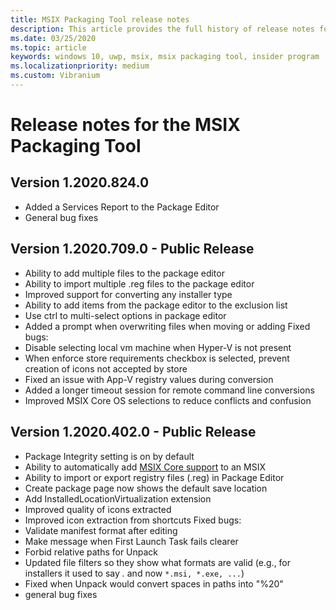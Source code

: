 ```yaml
---
title: MSIX Packaging Tool release notes
description: This article provides the full history of release notes for different versions of the MSIX Packaging Tool.
ms.date: 03/25/2020
ms.topic: article
keywords: windows 10, uwp, msix, msix packaging tool, insider program
ms.localizationpriority: medium
ms.custom: Vibranium
---
```


# Release notes for the MSIX Packaging Tool

## Version 1.2020.824.0
- Added a Services Report to the Package Editor
- General bug fixes

## Version 1.2020.709.0 - Public Release
- Ability to add multiple files to the package editor
- Ability to import multiple .reg files to the package editor
- Improved support for converting any installer type
- Ability to add items from the package editor to the exclusion list
- Use ctrl to multi-select options in package editor
- Added a prompt when overwriting files when moving or adding
Fixed bugs:
- Disable selecting local vm machine when Hyper-V is not present
- When enforce store requirements checkbox is selected, prevent creation of icons not accepted by store
- Fixed an issue with App-V registry values during conversion
- Added a longer timeout session for remote command line conversions
- Improved MSIX Core OS selections to reduce conflicts and confusion

## Version 1.2020.402.0 - Public Release
- Package Integrity setting is on by default
- Ability to automatically add [MSIX Core support](../../msix-core/msixcore.md) to an MSIX
- Ability to import or export registry files (.reg) in Package Editor
- Create package page now shows the default save location
- Add InstalledLocationVirtualization extension
- Improved quality of icons extracted
- Improved icon extraction from shortcuts
Fixed bugs:
- Validate manifest format after editing 
- Make message when First Launch Task fails clearer 
- Forbid relative paths for Unpack 
- Updated file filters so they show what formats are valid (e.g., for installers it used to say *.* and now `*.msi, *.exe, ...`) 
- Fixed when Unpack would convert spaces in paths into "%20"
- general bug fixes

